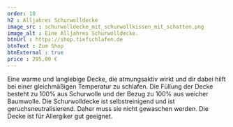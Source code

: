 ```yaml
---
order: 10
h2 : Alljahres Schurwolldecke
image_src : schurwolldecke_mit_schurwollkissen_mit_schatten.png
image_alt : Eine Alljahres Schurwolldecke.
btnUrl : https://shop.tiefschlafen.de
btnText : Zum Shop
btnExternal : true
price : 295,00 €
---
```

Eine warme und langlebige Decke, die atmungsaktiv wirkt und dir dabei hilft bei einer gleichmäßigen Temperatur zu schlafen. 
Die Füllung der Decke besteht zu 100% aus Schurwolle und der Bezug zu 100% aus weicher Baumwolle. 
Die Schurwolldecke ist selbstreinigend und ist geruchsneutralisierend. Daher muss sie nicht gewaschen werden. Die Decke ist für Allergiker gut geeignet.